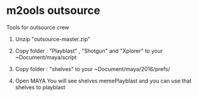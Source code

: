 # m2ools outsource
Tools for outsource crew

1. Unzip "outsource-master.zip"

2. Copy folder : "Playblast" , "Shotgun" and "Xplorer" to your ~Document/maya/script

3. Copy folder : "shelves" to your ~Document/maya/2016/prefs/

4. Open MAYA You will see shelves memePlayblast and you can use that shelves to playblast
